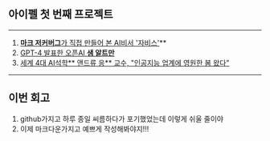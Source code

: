 ## 아이펠 첫 번째 프로젝트 ## 
----
1. [**마크 저커버그**가 직접 만들어 본 AI비서 '자비스'](https://about.fb.com/ko/news/2016/12/%EB%A7%88%ED%81%AC-%EC%A0%80%EC%BB%A4%EB%B2%84%EA%B7%B8-ai-%EB%B9%84%EC%84%9C-%EC%9E%90%EB%B9%84%EC%8A%A4%EC%97%90-%EB%8C%80%ED%95%B4-%EC%9D%B4%EC%95%BC%EA%B8%B0%ED%95%98%EB%8B%A4/)**  
2. [GPT-4 발표한 오픈AI **샘 알트만**](https://www.aitimes.kr/news/articleView.html?idxno=27595) 
3. [세계 4대 AI석학** 앤드류 응** 교수, "인공지능 업계에 영원한 봄 왔다"](https://www.donga.com/news/It/article/all/20230725/120394744/1)
----
## 이번 회고 ##
1. github가지고 하루 종일 씨름하다가 포기했었는데 이렇게 쉬울 줄이야
2. 이제 마크다운가지고 예쁘게 작성해봐야지!!!
 

